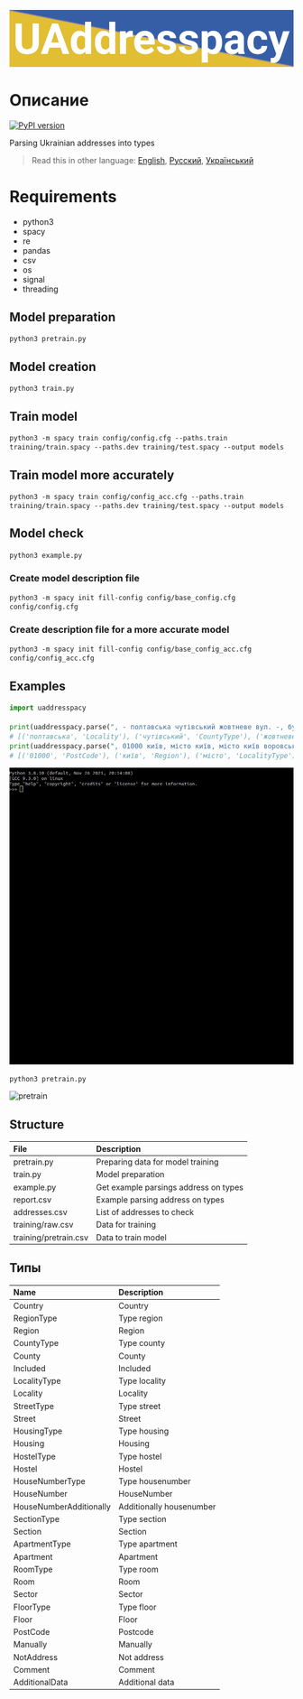 ![header](doc/header.png)
# Описание
[![PyPI version](https://badge.fury.io/py/uaddresspacy.svg)](https://badge.fury.io/py/uaddress)

Parsing Ukrainian addresses into types

> Read this in other language: [English](README.en.md), [Русский](README.md), [Український](README.ua.md)

# Requirements
* python3
* spacy
* re
* pandas
* csv
* os
* signal
* threading

## Model preparation
```shell
python3 pretrain.py
```

## Model creation
```shell
python3 train.py
```

## Train model
```shell
python3 -m spacy train config/config.cfg --paths.train training/train.spacy --paths.dev training/test.spacy --output models
```

## Train model more accurately
```shell
python3 -m spacy train config/config_acc.cfg --paths.train training/train.spacy --paths.dev training/test.spacy --output models
```

## Model check
```shell
python3 example.py
```

### Create model description file
```shell
python3 -m spacy init fill-config config/base_config.cfg config/config.cfg
```

### Create description file for a more accurate model
```shell
python3 -m spacy init fill-config config/base_config_acc.cfg config/config_acc.cfg
```

## Examples
```python
import uaddresspacy

print(uaddresspacy.parse(", - полтавська чутівський жовтневе вул. -, буд. -, кв.,"))
# [('полтавська', 'Locality'), ('чутівський', 'CountyType'), ('жовтневе', 'Locality'), ('вул.', 'StreetType'), ('буд.', 'HouseNumberType'), ('кв.', 'ApartmentType')]
print(uaddresspacy.parse(", 01000 київ, місто київ, місто київ воровського, буд. 43-б, кв. 14,"))
# [('01000', 'PostCode'), ('київ', 'Region'), ('місто', 'LocalityType'), ('київ', 'Locality'), ('воровського', 'Street'), ('буд.', 'HouseNumberType'), ('43-б', 'HouseNumber'), ('кв.', 'ApartmentType'), ('14', 'Apartment')]
```
![use](doc/use.gif)

```sh
python3 pretrain.py
```
![pretrain](doc/pretrain.gif)

## Structure
| File                      | Description                                   |
| :-------------            | :-------------                                |
| pretrain.py               | Preparing data for model training             |
| train.py                  | Model preparation                             |
| example.py                | Get example parsings address on types         |
| report.csv                | Example parsing address on types              |
| addresses.csv             | List of addresses to check                    |
| training/raw.csv          | Data for training                             |
| training/pretrain.csv     | Data to train model                           |

## Типы
| Name                      | Description                                   |
| :-------------            | :-------------                                |
| Country                   | Country                                       |
| RegionType                | Type region                                   |
| Region                    | Region                                        |
| CountyType                | Type county                                   |
| County                    | County                                        |
| Included                  | Included                                      |
| LocalityType              | Type locality                                 |
| Locality                  | Locality                                      |
| StreetType                | Type street                                   |
| Street                    | Street                                        |
| HousingType               | Type housing                                  |
| Housing                   | Housing                                       |
| HostelType                | Type hostel                                   |
| Hostel                    | Hostel                                        |
| HouseNumberType           | Type housenumber                              |
| HouseNumber               | HouseNumber                                   |
| HouseNumberAdditionally   | Additionally housenumber                      |
| SectionType               | Type section                                  |
| Section                   | Section                                       |
| ApartmentType             | Type apartment                                |
| Apartment                 | Apartment                                     |
| RoomType                  | Type room                                     |
| Room                      | Room                                          |
| Sector                    | Sector                                        |
| FloorType                 | Type floor                                    |
| Floor                     | Floor                                         |
| PostCode                  | Postcode                                      |
| Manually                  | Manually                                      |
| NotAddress                | Not address                                   |
| Comment                   | Comment                                       |
| AdditionalData            | Additional data                               |